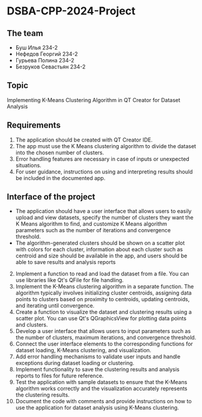 # DSBA-CPP-2024-Project

## The team
+ Буш Илья 234-2
+ Нефедов Георгий 234-2
+ Гурьева Полина 234-2
+ Безруков Севастьян 234-2
## Topic
Implementing K-Means Clustering Algorithm in QT Creator for Dataset Analysis
## Requirements
1. The application should be created with QT Creator IDE.
2. The app must use the K Means clustering algorithm to divide the dataset into the chosen number of clusters.
3. Error handling features are necessary in case of inputs or unexpected situations.
4. For user guidance, instructions on using and interpreting results should be included in the documented app.
## Interface of the project
+ The application should have a user interface that allows users to easily upload and view datasets, specify the number of clusters they want the K Means algorithm to find, and customize K Means algorithm parameters such as the number of iterations and convergence threshold.
+ The algorithm-generated clusters should be shown on a scatter plot with colors for each cluster, information about each cluster such as centroid and size should be available in the app, and users should be able to save results and analysis reports
2. Implement a function to read and load the dataset from a file. You can use libraries like Qt's QFile for file handling.
3. Implement the K-Means clustering algorithm in a separate function. The algorithm typically involves initializing cluster centroids, assigning data points to clusters based on proximity to centroids, updating centroids, and iterating until convergence.
4. Create a function to visualize the dataset and clustering results using a scatter plot. You can use Qt's QGraphicsView for plotting data points and clusters.
5. Develop a user interface that allows users to input parameters such as the number of clusters, maximum iterations, and convergence threshold.
6. Connect the user interface elements to the corresponding functions for dataset loading, K-Means clustering, and visualization.
7. Add error handling mechanisms to validate user inputs and handle exceptions during dataset loading or clustering.
8. Implement functionality to save the clustering results and analysis reports to files for future reference.
9. Test the application with sample datasets to ensure that the K-Means algorithm works correctly and the visualization accurately represents the clustering results.
10. Document the code with comments and provide instructions on how to use the application for dataset analysis using K-Means clustering.
